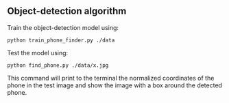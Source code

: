 Object-detection algorithm
---

Train the object-detection model using:
```
python train_phone_finder.py ./data 
```
Test the model using: 
```
python find_phone.py ./data/x.jpg
```
This command will print to the terminal 
the normalized coordinates of the phone in the test image and 
show the image with a box around the detected phone.
